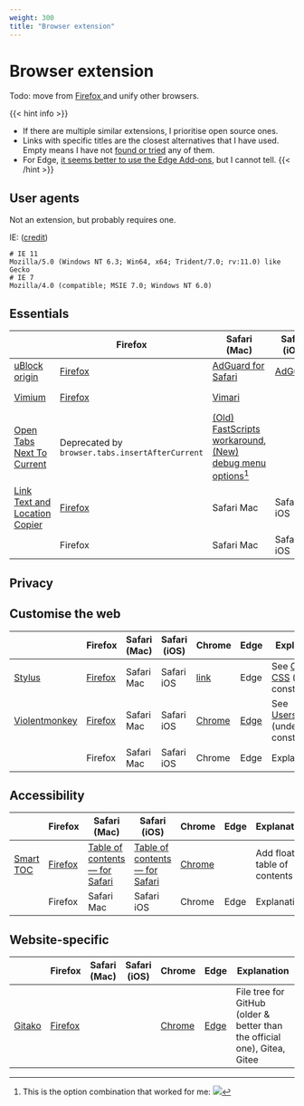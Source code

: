 ```yaml
---
weight: 300
title: "Browser extension"
---
```

# Browser extension

Todo: move from [Firefox ](/computer/software-usage/firefox/) and unify other browsers.

{{< hint info >}}
- If there are multiple similar extensions, I prioritise open source ones.
- Links with specific titles are the closest alternatives that I have used. Empty means I have not <u>found or tried</u> any of them.
- For Edge, [it seems better to use the Edge Add-ons](https://www.reddit.com/r/MicrosoftEdge/comments/hro5v9/microsoft_edge_vs_chrome_extensions/), but I cannot tell.
{{< /hint >}}

## User agents

Not an extension, but probably requires one.

IE: \([credit](https://www.whatismybrowser.com/guides/the-latest-user-agent/internet-explorer)\)

```text
# IE 11
Mozilla/5.0 (Windows NT 6.3; Win64, x64; Trident/7.0; rv:11.0) like Gecko
# IE 7
Mozilla/4.0 (compatible; MSIE 7.0; Windows NT 6.0)
```

## Essentials

|               | Firefox | Safari \(Mac\) | Safari \(iOS\) | Chrome   | Edge | Explanation |
|---------------|---------|----------------|----------------|----------|------|-------------|
| [uBlock origin](https://ublockorigin.com/) | [Firefox](https://addons.mozilla.org/firefox/addon/ublock-origin/) | [AdGuard for Safari](https://apps.apple.com/app/adguard-for-safari/id1440147259) | [AdGuard](https://apps.apple.com/app/adguard-adblock-privacy/id1047223162) | [Chrome](https://chrome.google.com/webstore/detail/ublock-origin/cjpalhdlnbpafiamejdnhcphjbkeiagm) | [Edge](https://microsoftedge.microsoft.com/addons/detail/ublock-origin/odfafepnkmbhccpbejgmiehpchacaeak) | Ad block & [clean URL](https://www.reddit.com/r/uBlockOrigin/comments/rttrbp/no_longer_any_need_for_the_clearurl_extension/). |
| [Vimium](https://github.com/philc/vimium) | [Firefox](https://addons.mozilla.org/en-GB/firefox/addon/vimium-ff/) | [Vimari](https://apps.apple.com/us/app/vimari/id1480933944?mt=12) |  | [Chrome](https://chrome.google.com/extensions/detail/dbepggeogbaibhgnhhndojpepiihcmeb)   |  | See [Vimium](/computer/software-usage/vimium/). |
| [Open Tabs Next To Current](https://github.com/sblask/webextension-open-tabs-next-to-current) | Deprecated by `browser.tabs.insertAfterCurrent` | [(Old) FastScripts workaround](https://daringfireball.net/2018/12/safari_new_tab_next_to_current_tab), [(New) debug menu options](https://www.cultofmac.com/691905/how-to-force-safari-tabs-open-at-end-of-tab-bar/)[^1] |  | [Chrome](https://chrome.google.com/webstore/detail/open-tabs-next-to-current/gmpnnmonpnnmnhpdldahlekfofigiffh) |  | The name says it all. This really should be the default behaviour. |
| [Link Text and Location Copier](https://evilnickname.github.io/link-text-location-copier/) | [Firefox](https://addons.mozilla.org/firefox/addon/link-text-and-location-copier/) | Safari Mac | Safari iOS | [Create Link](https://chrome.google.com/webstore/detail/create-link/gcmghdmnkfdbncmnmlkkglmnnhagajbm)  | Edge | Explanation |
|               | Firefox | Safari Mac | Safari iOS | Chrome   | Edge | Explanation |

[^1]: This is the option combination that worked for me:
![](/img/browser_open_tab_safari.png)

## Privacy

## Customise the web

|               | Firefox | Safari \(Mac\) | Safari \(iOS\) | Chrome   | Edge | Explanation |
|---------------|---------|----------------|----------------|----------|------|-------------|
| [Stylus](https://add0n.com/stylus.html) | [Firefox](https://addons.mozilla.org/en-US/firefox/addon/styl-us/) | Safari Mac | Safari iOS | [link](https://chrome.google.com/webstore/detail/stylus/clngdbkpkpeebahjckkjfobafhncgmne) | Edge | See [Custom CSS](/computer/internet/css) (under construction). |
| [Violentmonkey](https://violentmonkey.github.io/) | [Firefox](https://addons.mozilla.org/firefox/addon/violentmonkey/) | Safari Mac | Safari iOS | [Chrome](https://chrome.google.com/webstore/detail/violent-monkey/jinjaccalgkegednnccohejagnlnfdag) | [Edge](https://microsoftedge.microsoft.com/addons/detail/eeagobfjdenkkddmbclomhiblgggliao) | See [Userscript](/computer/internet/userscript) (under construction). |
|               | Firefox | Safari Mac | Safari iOS | Chrome   | Edge | Explanation |


## Accessibility

|               | Firefox | Safari \(Mac\) | Safari \(iOS\) | Chrome   | Edge | Explanation |
|---------------|---------|----------------|----------------|----------|------|-------------|
| [Smart TOC](https://github.com/FallenMax/smart-toc)| [Firefox](https://addons.mozilla.org/firefox/addon/smart_toc/) | [Table of contents — for Safari](https://apps.apple.com/us/app/table-of-contents-for-safari/id1665115607) | [Table of contents — for Safari](https://apps.apple.com/us/app/table-of-contents-for-safari/id1665115607) | [Chrome](https://chrome.google.com/webstore/detail/smart-toc/lifgeihcfpkmmlfjbailfpfhbahhibba) |   | Add floating table of contents |
|               | Firefox | Safari Mac | Safari iOS | Chrome   | Edge | Explanation |

## Website-specific

|               | Firefox | Safari \(Mac\) | Safari \(iOS\) | Chrome   | Edge | Explanation |
|---------------|---------|----------------|----------------|----------|------|-------------|
| [Gitako](https://github.com/EnixCoda/Gitako) | [Firefox](https://addons.mozilla.org/firefox/addon/gitako-github-file-tree/) |   |   | [Chrome](https://chrome.google.com/webstore/detail/gitako-github-file-tree/giljefjcheohhamkjphiebfjnlphnokk) | [Edge](https://microsoftedge.microsoft.com/addons/detail/alpoloddcggjhakjemghahlkofjekbca) | File tree for GitHub \(older & better than the official one\), Gitea, Gitee |
